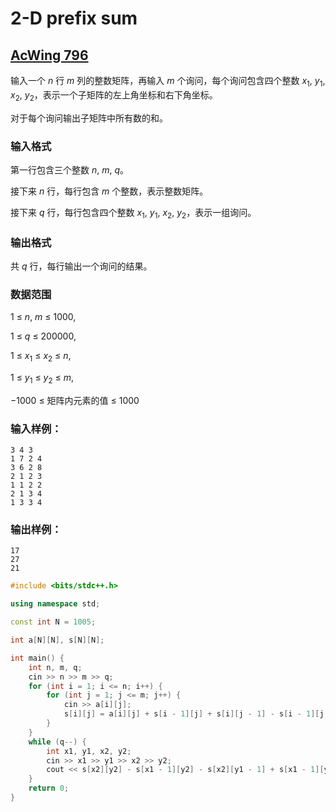 # 2-D prefix sum

## [AcWing 796](https://www.acwing.com/problem/content/798/)

输入一个 $n$ 行 $m$ 列的整数矩阵，再输入 $m$ 个询问，每个询问包含四个整数 $x_1$, $y_1$, $x_2$, $y_2$，表示一个子矩阵的左上角坐标和右下角坐标。

对于每个询问输出子矩阵中所有数的和。

### **输入格式**

第一行包含三个整数 $n$, $m$, $q$。

接下来 $n$ 行，每行包含 $m$ 个整数，表示整数矩阵。

接下来 $q$ 行，每行包含四个整数 $x_1$, $y_1$, $x_2$, $y_2$，表示一组询问。

### **输出格式**

共 $q$ 行，每行输出一个询问的结果。

### **数据范围**

1 ≤ $n$, $m$ ≤ 1000,

1 ≤ $q$ ≤ 200000, 

1 ≤ $x_1$ ≤ $x_2$ ≤ $n$,

1 ≤ $y_1$ ≤ $y_2$ ≤ $m$,

−1000 ≤ 矩阵内元素的值 ≤ 1000

### **输入样例：**

```
3 4 3
1 7 2 4
3 6 2 8
2 1 2 3
1 1 2 2
2 1 3 4
1 3 3 4

```

### **输出样例：**

```
17
27
21
```

```cpp
#include <bits/stdc++.h>

using namespace std;

const int N = 1005;

int a[N][N], s[N][N];

int main() {
    int n, m, q;
    cin >> n >> m >> q;
    for (int i = 1; i <= n; i++) {
        for (int j = 1; j <= m; j++) {
            cin >> a[i][j];
            s[i][j] = a[i][j] + s[i - 1][j] + s[i][j - 1] - s[i - 1][j - 1];
        }
    }
    while (q--) {
        int x1, y1, x2, y2;
        cin >> x1 >> y1 >> x2 >> y2;
        cout << s[x2][y2] - s[x1 - 1][y2] - s[x2][y1 - 1] + s[x1 - 1][y1 - 1] << endl;
    }
    return 0;
}
```